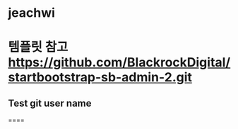 # jeachwi

템플릿 참고 https://github.com/BlackrockDigital/startbootstrap-sb-admin-2.git
====
## Test git user name
====
